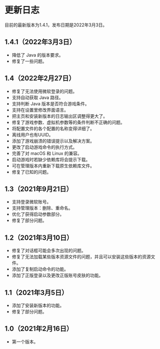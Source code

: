 # 更新日志
目前的最新版本为1.4.1，发布日期是2022年3月3日。

## 1.4.1（2022年3月3日）
- 降低了 Java 的版本要求。
- 修复了一些问题。

## 1.4（2022年2月27日）
- 修复了无法使用微软登录的问题。
- 支持自动获取 Java 路径。
- 支持判断 Java 版本是否符合游戏条件。
- 支持在设置里修改界面语言。
- 把主页和安装新版本的日志输出区调整得更大了。
- 修复了游戏参数、虚拟机参数等的条件判断不正确的问题。
- 将配置文件的各个配置的名称变得详细了。
- 离线用户也有UUID。
- 添加了游戏崩溃的错误提示以及解决方案。
- 更改了启动游戏命令的执行方式。
- 完善了对 macOS 和 Linux 的兼容。
- 启动游戏时若缺少依赖库将会提示下载。
- 可在管理版本内重新下载原生依赖库文件。
- 修复了已知的问题。

## 1.3（2021年9月21日）
- 支持登录微软账号。
- 支持管理版本：删除、重命名。
- 优化了获得启动参数部分。
- 修复了部分问题。

## 1.2（2021年3月10日）
- 修复了对话框可能会多次出现的问题。
- 修复了无法加载某些版本资源文件的问题，并且可以安装这些版本的资源文件。
- 添加了复制启动命令的功能。
- 添加了正版登录以及更改正版账号皮肤的功能。

## 1.1（2021年3月5日）
- 添加了安装新版本的功能。
- 修复了部分问题。

## 1.0（2021年2月16日）
- 第一个版本。